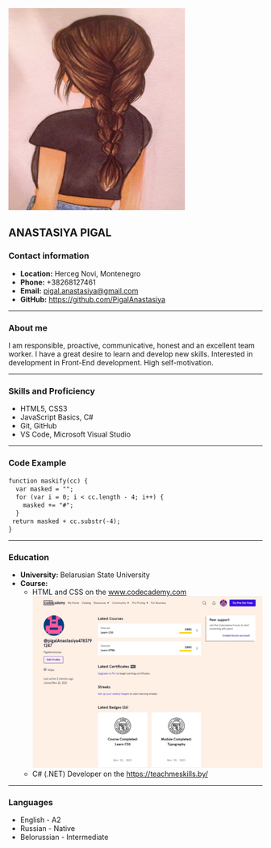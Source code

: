![рното](photo.jpg)

## ANASTASIYA PIGAL

### Contact information

- **Location:** Herceg Novi, Montenegro
- **Phone:** +38268127461
- **Email:** pigal.anastasiya@gmail.com
- **GitHub:** <https://github.com/PigalAnastasiya>

---

### About me

I am responsible, proactive, communicative, honest and an excellent team worker. I have a great desire to learn and develop new skills. Interested in development in Front-End development. High self-motivation.

---

### Skills and Proficiency

- HTML5, CSS3
- JavaScript Basics, C#
- Git, GitHub
- VS Code, Microsoft Visual Studio

---

### Code Example

```
function maskify(cc) {
  var masked = "";
  for (var i = 0; i < cc.length - 4; i++) {
    masked += "#";
  }
 return masked + cc.substr(-4);
}
```

---

### Education

- **University:** Belarusian State University
- **Course:**
  - HTML and CSS on the www.codecademy.com
    ![course](first.jpg)
  - С# (.NET) Developer on the <https://teachmeskills.by/>

---

### Languages

- English - A2
- Russian - Native
- Belorussian - Intermediate
